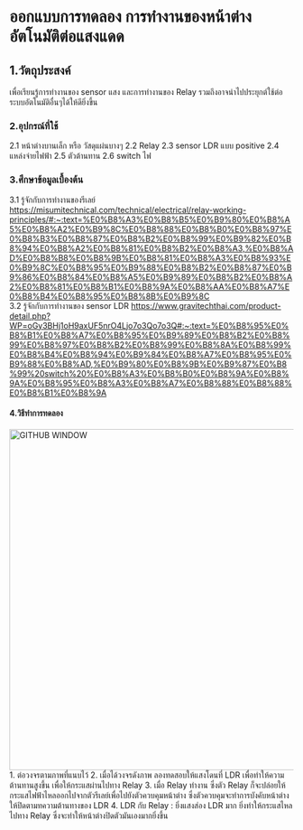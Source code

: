 # ออกแบบการทดลอง การทำงานของหน้าต่างอัตโนมัติต่อแสงแดด
## 1.วัตถุประสงค์  
  เพื่อเรียนรู้การทำงานของ sensor แสง และการทำงานของ Relay รวมถึงอาจนำไปประยุกต์ใช้ต่อระบบอัตโนมัติอื่นๆได้ให้ดียิ่งขึ้น
### 2.อุปกรณ์ที่ใช้
  2.1 หน้าต่างบานเล็ก หรือ วัสดุแผ่นบางๆ
  2.2 Relay
  2.3 sensor LDR แบบ positive
  2.4 แหล่งจ่ายไฟฟ้า
  2.5 ตัวต้านทาน
  2.6 switch ไฟ
### 3.ศึกษาข้อมูลเบื้องต้น  
  3.1 รู้จักกับการทำงานของรีเลย์ https://misumitechnical.com/technical/electrical/relay-working-principles/#:~:text=%E0%B8%A3%E0%B8%B5%E0%B9%80%E0%B8%A5%E0%B8%A2%E0%B9%8C%E0%B8%88%E0%B8%B0%E0%B8%97%E0%B8%B3%E0%B8%87%E0%B8%B2%E0%B8%99%E0%B9%82%E0%B8%94%E0%B8%A2%E0%B8%81%E0%B8%B2%E0%B8%A3,%E0%B8%AD%E0%B8%B8%E0%B8%9B%E0%B8%81%E0%B8%A3%E0%B8%93%E0%B9%8C%E0%B8%95%E0%B9%88%E0%B8%B2%E0%B8%87%E0%B9%86%E0%B8%84%E0%B8%A5%E0%B9%89%E0%B8%B2%E0%B8%A2%E0%B8%81%E0%B8%B1%E0%B8%9A%E0%B8%AA%E0%B8%A7%E0%B8%B4%E0%B8%95%E0%B8%8B%E0%B9%8C  
  3.2 รู้จักกับการทำงานของ sensor LDR https://www.gravitechthai.com/product-detail.php?WP=oGy3BHj1oH9axUF5nrO4Ljo7o3Qo7o3Q#:~:text=%E0%B8%95%E0%B8%B1%E0%B8%A7%E0%B8%95%E0%B9%89%E0%B8%B2%E0%B8%99%E0%B8%97%E0%B8%B2%E0%B8%99%E0%B8%8A%E0%B8%99%E0%B8%B4%E0%B8%94%E0%B9%84%E0%B8%A7%E0%B8%95%E0%B9%88%E0%B8%AD,%E0%B9%80%E0%B8%9B%E0%B9%87%E0%B8%99%20switch%20%E0%B8%A3%E0%B8%B0%E0%B8%9A%E0%B8%9A%E0%B8%95%E0%B8%A3%E0%B8%A7%E0%B8%88%E0%B8%88%E0%B8%B1%E0%B8%9A
#### 4.วิธีทำการทดลอง
<img width="604" alt="GITHUB WINDOW" src="https://user-images.githubusercontent.com/98943405/154261591-cbafd9ba-8c14-4aa0-b83c-90119f1a3a6e.png">
1. ต่อวงจรตามภาพที่แนบไว้  
2. เมื่อได้วงจรดังภาพ ลองทดสอบให้แสงโดนที่ LDR เพื่อทำให้ความต้านทานสูงขึ้น เพื่อให้กระแสผ่านไปทาง Relay  
3. เมื่อ Relay ทำงาน ซึ่งตัว Relay ก็จะปล่อยให้กระแสไฟฟ้าไหลออกไปจากตัวรีเลย์เพื่อไปยังตัวควบคุมหน้าต่าง ซึ่งตัวควบคุมจะทำการบังคับหน้าต่างให้ปิดตามทความต้านทางของ LDR  
4. LDR กับ Relay : ยิ่งแสงส่อง LDR มาก ยิ่งทำให้กระแสไหลไปทาง Relay ซึ่งจะทำให้หน้าต่างปิดตัวมันเองมากยิ่งขึ้น
